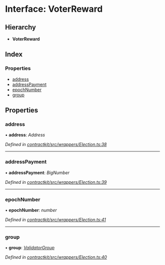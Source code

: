 # Interface: VoterReward

## Hierarchy

* **VoterReward**

## Index

### Properties

* [address](_wrappers_election_.voterreward.md#address)
* [addressPayment](_wrappers_election_.voterreward.md#addresspayment)
* [epochNumber](_wrappers_election_.voterreward.md#epochnumber)
* [group](_wrappers_election_.voterreward.md#group)

## Properties

###  address

• **address**: *Address*

*Defined in [contractkit/src/wrappers/Election.ts:38](https://github.com/celo-org/celo-monorepo/blob/master/packages/sdk/contractkit/src/wrappers/Election.ts#L38)*

___

###  addressPayment

• **addressPayment**: *BigNumber*

*Defined in [contractkit/src/wrappers/Election.ts:39](https://github.com/celo-org/celo-monorepo/blob/master/packages/sdk/contractkit/src/wrappers/Election.ts#L39)*

___

###  epochNumber

• **epochNumber**: *number*

*Defined in [contractkit/src/wrappers/Election.ts:41](https://github.com/celo-org/celo-monorepo/blob/master/packages/sdk/contractkit/src/wrappers/Election.ts#L41)*

___

###  group

• **group**: *[ValidatorGroup](_wrappers_validators_.validatorgroup.md)*

*Defined in [contractkit/src/wrappers/Election.ts:40](https://github.com/celo-org/celo-monorepo/blob/master/packages/sdk/contractkit/src/wrappers/Election.ts#L40)*
